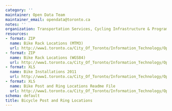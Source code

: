 ```yaml
---
category: ''
maintainer: Open Data Team
maintainer_email: opendata@toronto.ca
notes: ''
organization: Transportation Services, Cycling Infrastructure & Programs
resources:
- format: ZIP
  name: Bike Rack Locations (MTM3)
  url: http://www1.toronto.ca/City_Of_Toronto/Information_Technology/Open_Data/Data_Sets/Assets/Files/bike_rack_locations_mtm3.zip
- format: ZIP
  name: Bike Rack Locations (WGS84)
  url: http://www1.toronto.ca/City_Of_Toronto/Information_Technology/Open_Data/Data_Sets/Assets/Files/bike_rack_locations_wgs84.zip
- format: XLS
  name: Bike Installations 2011
  url: http://www1.toronto.ca/City_Of_Toronto/Information_Technology/Open_Data/Data_Sets/Assets/Files/installs_2011.xls
- format: XLS
  name: Bike Post and Ring Locations Readme File
  url: http://www1.toronto.ca/City_Of_Toronto/Information_Technology/Open_Data/Data_Sets/Assets/Files/Bicycle_Post_and_Ring_Locations_Readme_File.xls
schema: default
title: Bicycle Post and Ring Locations
---
```

